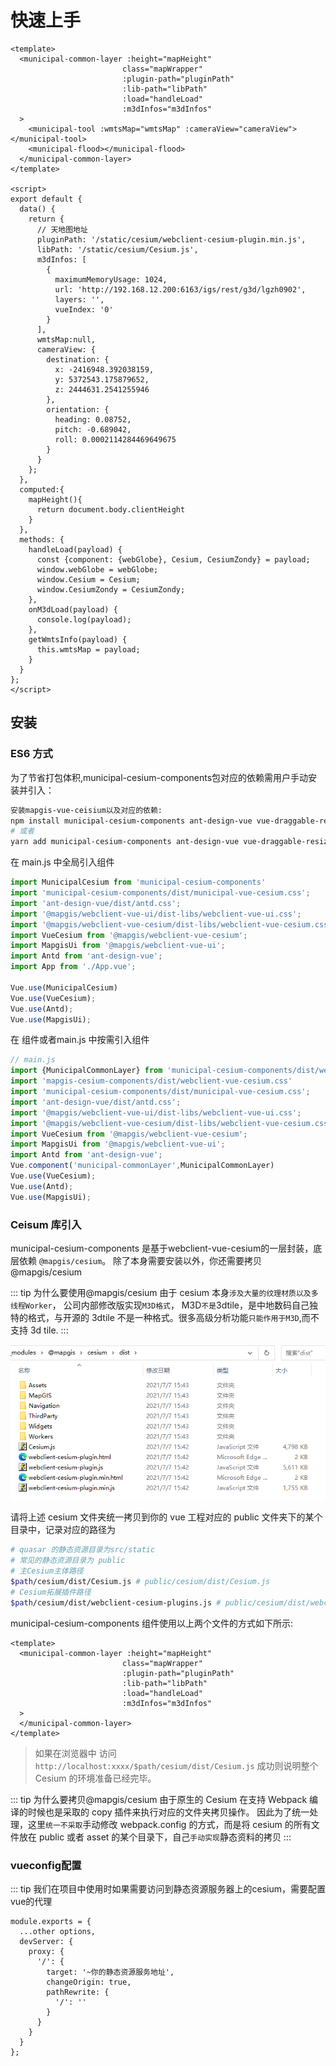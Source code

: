 # 快速上手

``` vue
<template>
  <municipal-common-layer :height="mapHeight"
                         class="mapWrapper"
                         :plugin-path="pluginPath"
                         :lib-path="libPath"
                         :load="handleLoad"
                         :m3dInfos="m3dInfos"
  >
    <municipal-tool :wmtsMap="wmtsMap" :cameraView="cameraView"></municipal-tool>
    <municipal-flood></municipal-flood>
  </municipal-common-layer>
</template>

<script>
export default {
  data() {
    return {
      // 天地图地址
      pluginPath: '/static/cesium/webclient-cesium-plugin.min.js',
      libPath: '/static/cesium/Cesium.js',
      m3dInfos: [
        {
          maximumMemoryUsage: 1024,
          url: 'http://192.168.12.200:6163/igs/rest/g3d/lgzh0902',
          layers: '',
          vueIndex: '0'
        }
      ],
      wmtsMap:null,
      cameraView: {
        destination: {
          x: -2416948.392038159,
          y: 5372543.175879652,
          z: 2444631.2541255946
        },
        orientation: {
          heading: 0.08752,
          pitch: -0.689042,
          roll: 0.0002114284469649675
        }
      }
    };
  },
  computed:{
    mapHeight(){
      return document.body.clientHeight
    }
  },
  methods: {
    handleLoad(payload) {
      const {component: {webGlobe}, Cesium, CesiumZondy} = payload;
      window.webGlobe = webGlobe;
      window.Cesium = Cesium;
      window.CesiumZondy = CesiumZondy;
    },
    onM3dLoad(payload) {
      console.log(payload);
    },
    getWmtsInfo(payload) {
      this.wmtsMap = payload;
    }
  }
};
</script>
```

## 安装

### ES6 方式
为了节省打包体积,municipal-cesium-components包对应的依赖需用户手动安装并引入：
```bash
安装mapgis-vue-ceisium以及对应的依赖:
npm install municipal-cesium-components ant-design-vue vue-draggable-resizable @turf/turf @mapgis/webclient-vue-cesium @mapgis/webclient-vue-ui
# 或者
yarn add municipal-cesium-components ant-design-vue vue-draggable-resizable @turf/turf @mapgis/webclient-vue-cesium @mapgis/webclient-vue-ui
```

在 main.js 中全局引入组件

```js
import MunicipalCesium from 'municipal-cesium-components'
import 'municipal-cesium-components/dist/municipal-vue-cesium.css';
import 'ant-design-vue/dist/antd.css';
import '@mapgis/webclient-vue-ui/dist-libs/webclient-vue-ui.css';
import '@mapgis/webclient-vue-cesium/dist-libs/webclient-vue-cesium.css';
import VueCesium from '@mapgis/webclient-vue-cesium';
import MapgisUi from '@mapgis/webclient-vue-ui';
import Antd from 'ant-design-vue';
import App from './App.vue';

Vue.use(MunicipalCesium)
Vue.use(VueCesium);
Vue.use(Antd);
Vue.use(MapgisUi);
```

在 组件或者main.js 中按需引入组件

```js
// main.js
import {MunicipalCommonLayer} from 'municipal-cesium-components/dist/webclient-vue-cesium.umd.min'
import 'mapgis-cesium-components/dist/webclient-vue-cesium.css'
import 'municipal-cesium-components/dist/municipal-vue-cesium.css';
import 'ant-design-vue/dist/antd.css';
import '@mapgis/webclient-vue-ui/dist-libs/webclient-vue-ui.css';
import '@mapgis/webclient-vue-cesium/dist-libs/webclient-vue-cesium.css';
import VueCesium from '@mapgis/webclient-vue-cesium';
import MapgisUi from '@mapgis/webclient-vue-ui';
import Antd from 'ant-design-vue';
Vue.component('municipal-commonLayer',MunicipalCommonLayer)
Vue.use(VueCesium);
Vue.use(Antd);
Vue.use(MapgisUi);
```

### Ceisum 库引入

municipal-cesium-components 是基于webclient-vue-cesium的一层封装，底层依赖 `@mapgis/cesium`。 除了本身需要安装以外，你还需要拷贝@mapgis/cesium

::: tip 为什么要使用@mapgis/cesium 由于 cesium 本身`涉及大量的纹理材质以及多线程Worker`， 公司内部修改版实现`M3D格式`， M3D`不是`3dtile，是中地数码自己独特的格式，与开源的
3dtile 不是一种格式。很多高级分析功能`只能作用于M3D`,而不支持 3d tile.
:::

![代码结构](./cesium_dist.png)

请将上述 cesium 文件夹统一拷贝到你的 vue 工程对应的 public 文件夹下的某个目录中，记录对应的路径为

```sh
# quasar 的静态资源目录为src/static
# 常见的静态资源目录为 public
# 主Cesium主体路径
$path/cesium/dist/Cesium.js # public/cesium/dist/Cesium.js
# Cesium拓展插件路径
$path/cesium/dist/webclient-cesium-plugins.js # public/cesium/dist/webclient-cesium-plugins.js
```

municipal-cesium-components 组件使用以上两个文件的方式如下所示:

```vue
<template>
  <municipal-common-layer :height="mapHeight"
                         class="mapWrapper"
                         :plugin-path="pluginPath"
                         :lib-path="libPath"
                         :load="handleLoad"
                         :m3dInfos="m3dInfos"
  >
  </municipal-common-layer>
</template>
```

> 如果在浏览器中 访问 `http://localhost:xxxx/$path/cesium/dist/Cesium.js` 成功则说明整个 Cesium 的环境准备已经完毕。

::: tip 为什么要拷贝@mapgis/cesium 由于原生的 Cesium 在支持 Webpack 编译的时候也是采取的 copy 插件来执行对应的文件夹拷贝操作。 因此为了统一处理，这里`统一不采取`手动修改
webpack.config 的方式，而是将 cesium 的所有文件放在 public 或者 asset 的某个目录下，自己`手动实现`静态资料的拷贝
:::

### vueconfig配置
::: tip 我们在项目中使用时如果需要访问到静态资源服务器上的cesium，需要配置vue的代理
```editorconfig
module.exports = {
  ...other options,
  devServer: {
    proxy: {
      '/': {
        target: '~你的静态资源服务地址',
        changeOrigin: true,
        pathRewrite: {
          '/': ''
        }
      }
    }
  }
};
```
